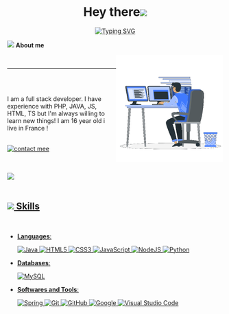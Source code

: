 <h1 align="center"><b>Hey there</b><img src="https://media.giphy.com/media/hvRJCLFzcasrR4ia7z/giphy.gif" width="35"></h1>

<p align="center">
  <a href="https://discord.gg/l-institut-1065340906963730502"><img src="https://readme-typing-svg.demolab.com?font=Playwrite+Italia+Moderna&pause=1000&color=0CF7ED&center=true&random=false&width=435&lines=Slynxe%2C+French+full-stack+dev;Creator+of+All-for-one+discord+bot" alt="Typing SVG" /></a>


 <img src = "https://cdn.discordapp.com/emojis/1057946941150986260.gif" width=50px> **About me**

<picture> <img align="right" src="https://github.com/0xAbdulKhalid/0xAbdulKhalid/raw/main/assets/mdImages/Right_Side.gif" width = 250px></picture>

<br>


---
<br><br>

I am a full stack developer. I have experience with PHP, JAVA, JS, HTML, TS but I'm always willing to learn new things! I am 16 year old i live in France !
<br><br>

<a href="https://discord.com/channels/@me/705852034695561256"> <img src="https://discord.c99.nl/widget/theme-2/705852034695561256.png" alt="contact mee">

<br><br>
<img src="https://user-images.githubusercontent.com/73097560/115834477-dbab4500-a447-11eb-908a-139a6edaec5c.gif"><br><br>

## <img src="https://media2.giphy.com/media/QssGEmpkyEOhBCb7e1/giphy.gif?cid=ecf05e47a0n3gi1bfqntqmob8g9aid1oyj2wr3ds3mg700bl&rid=giphy.gif" width ="25"><b> Skills</b>
<br>

<p align="center">

- **Languages**:
    
    ![Java](https://img.shields.io/badge/java-%23ED8B00.svg?style=for-the-badge&logo=java&logoColor=white)
    ![HTML5](https://img.shields.io/badge/HTML5%20-%23E34F26.svg?style=for-the-badge&logo=html5&logoColor=white)
    ![CSS3](https://img.shields.io/badge/CSS%20-%231572B6.svg?style=for-the-badge&logo=css3&logoColor=white)
    ![JavaScript](https://img.shields.io/badge/JavaScript%20-%23F7DF1E.svg?style=for-the-badge&logo=javascript&logoColor=black)
    ![NodeJS](https://img.shields.io/badge/node.js-6DA55F?style=for-the-badge&logo=node.js&logoColor=white)
    ![Python](https://img.shields.io/badge/python-3670A0?style=for-the-badge&logo=python&logoColor=ffdd54)

- **Databases**:

    ![MySQL](https://img.shields.io/badge/mysql-%2300f.svg?style=for-the-badge&logo=mysql&logoColor=white)

- **Softwares and Tools**:
    
    ![Spring](https://img.shields.io/badge/spring-%236DB33F.svg?style=for-the-badge&logo=spring&logoColor=white)
    ![Git](https://img.shields.io/badge/git-%23F05033.svg?style=for-the-badge&logo=git&logoColor=white)
    ![GitHub](https://img.shields.io/badge/github-%23121011.svg?style=for-the-badge&logo=github&logoColor=white)
    ![Google](https://img.shields.io/badge/google-%234285F4.svg?style=for-the-badge&logo=google&logoColor=white)
    ![Visual Studio Code](https://img.shields.io/badge/Visual%20Studio%20Code-0078d7.svg?style=for-the-badge&logo=visual-studio-code&logoColor=white)

<br>

</p>
